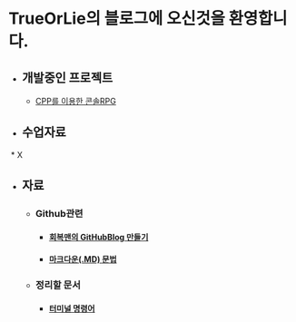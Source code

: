 # TrueOrLie의 블로그에 오신것을 환영합니다.

* ## 개발중인 프로젝트 
  * [CPP를 이용한 콘솔RPG](https://github.com/TrueOrLie/RPGGaming)
  
  
* ## 수업자료
  * X


* ## 자료
  * ### Github관련
    * #### [회복맨의 GitHubBlog 만들기](http://recoveryman.tistory.com/321?category=635733)
    * #### [마크다운(.MD) 문법](http://blog.hyeyoonjung.com/2017/05/30/how-to-use-markdown/)
   
  * ### 정리할 문서
    * #### [터미널 명령어](https://www.mireene.com/webimg/linux_tip1.htm)

     
